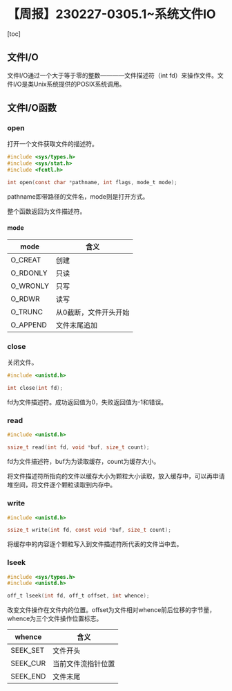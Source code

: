 # 【周报】230227-0305.1~系统文件IO

[toc]

## 文件I/O

文件I/O通过一个大于等于零的整数————文件描述符（int fd）来操作文件。文件I/O是类Unix系统提供的POSIX系统调用。

## 文件I/O函数

### open

打开一个文件获取文件的描述符。

```c
#include <sys/types.h>
#include <sys/stat.h>
#include <fcntl.h>

int open(const char *pathname, int flags, mode_t mode);
```

pathname即带路径的文件名，mode则是打开方式。

整个函数返回为文件描述符。

#### mode

|mode|含义
|-|-
O_CREAT|创建
O_RDONLY|只读
O_WRONLY|只写
O_RDWR|读写
O_TRUNC|从0截断，文件开头开始
O_APPEND|文件末尾追加

### close

关闭文件。

```c
#include <unistd.h>

int close(int fd);
```

fd为文件描述符。成功返回值为0，失败返回值为-1和错误。

### read

```c
#include <unistd.h>

ssize_t read(int fd, void *buf, size_t count);
```

fd为文件描述符，buf为为读取缓存，count为缓存大小。

将文件描述符所指向的文件以缓存大小为颗粒大小读取，放入缓存中，可以再申请堆空间，将文件逐个颗粒读取到内存中。

### write

```c
#include <unistd.h>

ssize_t write(int fd, const void *buf, size_t count);
```

将缓存中的内容逐个颗粒写入到文件描述符所代表的文件当中去。

### lseek

```c
#include <sys/types.h>
#include <unistd.h>

off_t lseek(int fd, off_t offset, int whence);
```

改变文件操作在文件内的位置。offset为文件相对whence前后位移的字节量，whence为三个文件操作位置标志。

|whence|含义
|-|-
|SEEK_SET|文件开头
|SEEK_CUR|当前文件流指针位置
|SEEK_END|文件末尾

